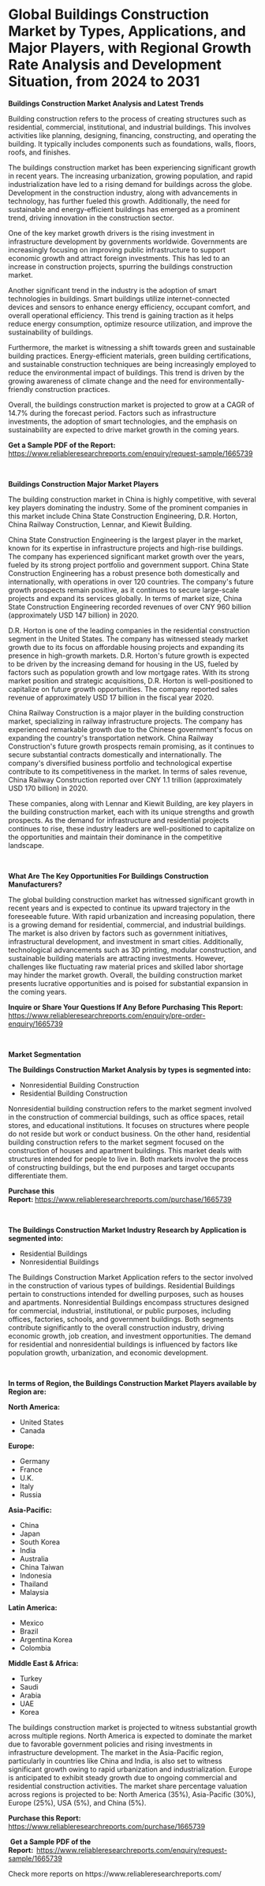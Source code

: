 <p><h1>Global Buildings Construction Market by Types, Applications, and Major Players, with Regional Growth Rate Analysis and Development Situation, from 2024 to 2031</h1></p><p><strong>Buildings Construction Market Analysis and Latest Trends</strong></p>
<p><p>Building construction refers to the process of creating structures such as residential, commercial, institutional, and industrial buildings. This involves activities like planning, designing, financing, constructing, and operating the building. It typically includes components such as foundations, walls, floors, roofs, and finishes.</p><p>The buildings construction market has been experiencing significant growth in recent years. The increasing urbanization, growing population, and rapid industrialization have led to a rising demand for buildings across the globe. Development in the construction industry, along with advancements in technology, has further fueled this growth. Additionally, the need for sustainable and energy-efficient buildings has emerged as a prominent trend, driving innovation in the construction sector.</p><p>One of the key market growth drivers is the rising investment in infrastructure development by governments worldwide. Governments are increasingly focusing on improving public infrastructure to support economic growth and attract foreign investments. This has led to an increase in construction projects, spurring the buildings construction market.</p><p>Another significant trend in the industry is the adoption of smart technologies in buildings. Smart buildings utilize internet-connected devices and sensors to enhance energy efficiency, occupant comfort, and overall operational efficiency. This trend is gaining traction as it helps reduce energy consumption, optimize resource utilization, and improve the sustainability of buildings.</p><p>Furthermore, the market is witnessing a shift towards green and sustainable building practices. Energy-efficient materials, green building certifications, and sustainable construction techniques are being increasingly employed to reduce the environmental impact of buildings. This trend is driven by the growing awareness of climate change and the need for environmentally-friendly construction practices.</p><p>Overall, the buildings construction market is projected to grow at a CAGR of 14.7% during the forecast period. Factors such as infrastructure investments, the adoption of smart technologies, and the emphasis on sustainability are expected to drive market growth in the coming years.</p></p>
<p><strong>Get a Sample PDF of the Report:&nbsp;</strong> <a href="https://www.reliableresearchreports.com/enquiry/request-sample/1665739">https://www.reliableresearchreports.com/enquiry/request-sample/1665739</a></p>
<p>&nbsp;</p>
<p><strong>Buildings Construction Major Market Players</strong></p>
<p><p>The building construction market in China is highly competitive, with several key players dominating the industry. Some of the prominent companies in this market include China State Construction Engineering, D.R. Horton, China Railway Construction, Lennar, and Kiewit Building.</p><p>China State Construction Engineering is the largest player in the market, known for its expertise in infrastructure projects and high-rise buildings. The company has experienced significant market growth over the years, fueled by its strong project portfolio and government support. China State Construction Engineering has a robust presence both domestically and internationally, with operations in over 120 countries. The company's future growth prospects remain positive, as it continues to secure large-scale projects and expand its services globally. In terms of market size, China State Construction Engineering recorded revenues of over CNY 960 billion (approximately USD 147 billion) in 2020.</p><p>D.R. Horton is one of the leading companies in the residential construction segment in the United States. The company has witnessed steady market growth due to its focus on affordable housing projects and expanding its presence in high-growth markets. D.R. Horton's future growth is expected to be driven by the increasing demand for housing in the US, fueled by factors such as population growth and low mortgage rates. With its strong market position and strategic acquisitions, D.R. Horton is well-positioned to capitalize on future growth opportunities. The company reported sales revenue of approximately USD 17 billion in the fiscal year 2020.</p><p>China Railway Construction is a major player in the building construction market, specializing in railway infrastructure projects. The company has experienced remarkable growth due to the Chinese government's focus on expanding the country's transportation network. China Railway Construction's future growth prospects remain promising, as it continues to secure substantial contracts domestically and internationally. The company's diversified business portfolio and technological expertise contribute to its competitiveness in the market. In terms of sales revenue, China Railway Construction reported over CNY 1.1 trillion (approximately USD 170 billion) in 2020.</p><p>These companies, along with Lennar and Kiewit Building, are key players in the building construction market, each with its unique strengths and growth prospects. As the demand for infrastructure and residential projects continues to rise, these industry leaders are well-positioned to capitalize on the opportunities and maintain their dominance in the competitive landscape.</p></p>
<p>&nbsp;</p>
<p><strong>What Are The Key Opportunities For Buildings Construction Manufacturers?</strong></p>
<p><p>The global building construction market has witnessed significant growth in recent years and is expected to continue its upward trajectory in the foreseeable future. With rapid urbanization and increasing population, there is a growing demand for residential, commercial, and industrial buildings. The market is also driven by factors such as government initiatives, infrastructural development, and investment in smart cities. Additionally, technological advancements such as 3D printing, modular construction, and sustainable building materials are attracting investments. However, challenges like fluctuating raw material prices and skilled labor shortage may hinder the market growth. Overall, the building construction market presents lucrative opportunities and is poised for substantial expansion in the coming years.</p></p>
<p><strong>Inquire or Share Your Questions If Any Before Purchasing This Report:</strong> <a href="https://www.reliableresearchreports.com/enquiry/pre-order-enquiry/1665739">https://www.reliableresearchreports.com/enquiry/pre-order-enquiry/1665739</a></p>
<p>&nbsp;</p>
<p><strong>Market Segmentation</strong></p>
<p><strong>The Buildings Construction Market Analysis by types is segmented into:</strong></p>
<p><ul><li>Nonresidential Building Construction</li><li>Residential Building Construction</li></ul></p>
<p><p>Nonresidential building construction refers to the market segment involved in the construction of commercial buildings, such as office spaces, retail stores, and educational institutions. It focuses on structures where people do not reside but work or conduct business. On the other hand, residential building construction refers to the market segment focused on the construction of houses and apartment buildings. This market deals with structures intended for people to live in. Both markets involve the process of constructing buildings, but the end purposes and target occupants differentiate them.</p></p>
<p><strong>Purchase this Report:&nbsp;</strong><a href="https://www.reliableresearchreports.com/purchase/1665739">https://www.reliableresearchreports.com/purchase/1665739</a></p>
<p>&nbsp;</p>
<p><strong>The Buildings Construction Market Industry Research by Application is segmented into:</strong></p>
<p><ul><li>Residential Buildings</li><li>Nonresidential Buildings</li></ul></p>
<p><p>The Buildings Construction Market Application refers to the sector involved in the construction of various types of buildings. Residential Buildings pertain to constructions intended for dwelling purposes, such as houses and apartments. Nonresidential Buildings encompass structures designed for commercial, industrial, institutional, or public purposes, including offices, factories, schools, and government buildings. Both segments contribute significantly to the overall construction industry, driving economic growth, job creation, and investment opportunities. The demand for residential and nonresidential buildings is influenced by factors like population growth, urbanization, and economic development.</p></p>
<p>&nbsp;</p>
<p><strong>In terms of Region, the Buildings Construction Market Players available by Region are:</strong></p>
<p>
    <p> <strong> North America: </strong>
        <ul>
            <li>United States</li>
            <li>Canada</li>
        </ul>
        </p> 
    <p> <strong> Europe: </strong>
        <ul>
            <li>Germany</li>
            <li>France</li>
            <li>U.K.</li>
            <li>Italy</li>
            <li>Russia</li>
        </ul>
        </p> 
    <p> <strong> Asia-Pacific: </strong>
        <ul>
            <li>China</li>
            <li>Japan</li>
            <li>South Korea</li>
            <li>India</li>
            <li>Australia</li>
            <li>China Taiwan</li>
            <li>Indonesia</li>
            <li>Thailand</li>
            <li>Malaysia</li>
        </ul>
        </p> 
    <p> <strong> Latin America: </strong>
        <ul>
            <li>Mexico</li>
            <li>Brazil</li>
            <li>Argentina Korea</li>
            <li>Colombia</li>
        </ul>
        </p> 
    <p> <strong> Middle East & Africa: </strong>
        <ul>
            <li>Turkey</li>
            <li>Saudi</li>
            <li>Arabia</li>
            <li>UAE</li>
            <li>Korea</li>
        </ul>
    </p>
    </p>
<p><p>The buildings construction market is projected to witness substantial growth across multiple regions. North America is expected to dominate the market due to favorable government policies and rising investments in infrastructure development. The market in the Asia-Pacific region, particularly in countries like China and India, is also set to witness significant growth owing to rapid urbanization and industrialization. Europe is anticipated to exhibit steady growth due to ongoing commercial and residential construction activities. The market share percentage valuation across regions is projected to be: North America (35%), Asia-Pacific (30%), Europe (25%), USA (5%), and China (5%).</p></p>
<p><strong>Purchase this Report: </strong><a href="https://www.reliableresearchreports.com/purchase/1665739">https://www.reliableresearchreports.com/purchase/1665739</a></p>
<p>&nbsp;<strong>Get a Sample PDF of the Report:&nbsp;&nbsp;</strong><a href="https://www.reliableresearchreports.com/enquiry/request-sample/1665739">https://www.reliableresearchreports.com/enquiry/request-sample/1665739</a></p>
<p><strong></strong></p>
<p>Check more reports on https://www.reliableresearchreports.com/</p>